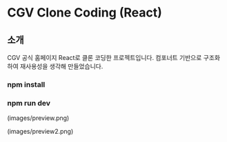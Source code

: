 # CGV Clone Coding (React)

## 소개
CGV 공식 홈페이지 React로 클론 코딩한 프로젝트입니다. 
컴포너트 기반으로 구조화하여 재사용성을 생각해 만들었습니다. 

### npm install 

### npm run dev

(images/preview.png)

(images/preview2.png)